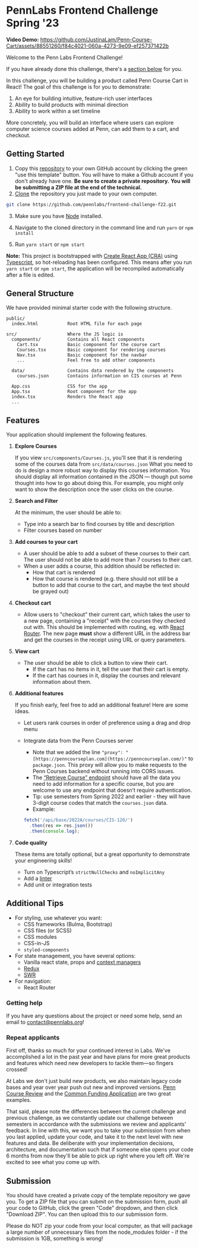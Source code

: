 # PennLabs Frontend Challenge Spring '23

**Video Demo:**
https://github.com/JustinaLam/Penn-Course-Cart/assets/88551260/f84c4021-060a-4273-9e09-ef257371422b

Welcome to the Penn Labs Frontend Challenge!

If you have already done this challenge, there's a [section below](https://www.notion.so/Frontend-Challenge-Fall-22-d6c03559ee1d4f1f9f56aa6836b7caba) for you. 

In this challenge, you will be building a product called Penn Course Cart in React! The goal of this challenge is for you to demonstrate:

1. An eye for building intuitive, feature-rich user interfaces
2. Ability to build products with minimal direction
3. Ability to work within a set timeline

More concretely, you will build an interface where users can explore computer science courses added at Penn, can add them to a cart, and checkout.

## Getting Started

1. Copy this [repository](https://github.com/pennlabs/frontend-challenge) to your own GitHub account by clicking the green "use this template" button. You will have to make a Github account if you don't already have one. **Be sure to create a private repository.** **You will be submitting a ZIP file at the end of the technical.**
2. [Clone](https://help.github.com/en/github/creating-cloning-and-archiving-repositories/cloning-a-repository) the repository you just made to your own computer. 

```bash
git clone https://github.com/pennlabs/frontend-challenge-f22.git
```

3. Make sure you have [Node](https://www.seas.upenn.edu/~cis197/development) installed.

4. Navigate to the cloned directory in the command line and run `yarn` or `npm install`

5. Run `yarn start` or `npm start`

**Note:** This project is bootstrapped with [Create React App (CRA)](https://github.com/facebook/create-react-app) using [Typescript](https://www.typescriptlang.org/), so hot-reloading has been configured. This means after you run `yarn start` or `npm start`, the application will be recompiled automatically after a file is edited.

## General Structure

We have provided minimal starter code with the following structure. 

```
public/
  index.html           Root HTML file for each page

src/                   Where the JS logic is
  components/          Contains all React components
    Cart.tsx           Basic component for the course cart
    Courses.tsx        Basic component for rendering courses
    Nav.tsx            Basic component for the navbar
    ...                Feel free to add other components

  data/                Contains data rendered by the components
    courses.json       Contains information on CIS courses at Penn

  App.css              CSS for the app
  App.tsx              Root component for the app
  index.tsx            Renders the React app
  ...
```

## Features

Your application should implement the following features. 

1. **Explore Courses**
    
    If you view `src/components/Courses.js`,  you'll see that it is rendering some of the courses data from `src/data/courses.json` What you need to do is design a more robust way to display this courses information. You should display all information contained in the JSON — though put some thought into how to go about doing this. For example, you might only want to show the description once the user clicks on the course.
    
2. **Search and Filter**
    
    At the minimum, the user should be able to:
    
    - Type into a search bar to find courses by title and description
    - Filter courses based on number
3. **Add courses to your cart**
    - A user should be able to add a subset of these courses to their cart. The user should not be able to add more than 7 courses to their cart.
    - When a user adds a course, this addition should be reflected in:
        - How that cart is rendered
        - How that course is rendered (e.g. there should not still be a button to add that course to the cart, and maybe the text should be grayed out)
4. **Checkout cart**
    - Allow users to "checkout" their current cart, which takes the user to a new page, containing a "receipt" with the courses they checked out with. This should be implemented with routing, eg. with [React Router](https://reactrouter.com/en/main). The new page **must** show a different URL in the address bar and get the courses in the receipt using URL or query parameters.
5. **View cart**
    - The user should be able to click a button to view their cart.
        - If the cart has no items in it, tell the user that their cart is empty.
        - If the cart has courses in it, display the courses and relevant information about them.
6. **Additional features**
    
    If you finish early, feel free to add an additional feature! Here are some ideas.
    - Let users rank courses in order of preference using a drag and drop menu
    - Integrate data from the Penn Courses server
        - Note that we added the line `"proxy": "[https://penncourseplan.com](https://penncourseplan.com/)"` to `package.json`. This proxy will allow you to make requests to the Penn Courses backend without running into CORS issues.
        - The [“Retrieve Course” endpoint](https://penncourseplan.com/api/documentation/#tag/PCx-Course/operation/Retrieve%20Course) should have all the data you need to add information for a specific course, but you are welcome to use any endpoint that doesn’t require authentication.
        - Tip: use semesters from Spring 2022 and earlier - they will have 3-digit course codes that match the `courses.json` data.
        - Example:
    
        ```jsx
        fetch('/api/base/2022A/courses/CIS-120/')
          .then(res => res.json())
          .then(console.log);
        ```
7. **Code quality**
    
    These items are totally optional, but a great opportunity to demonstrate your engineering skills!
    
    - Turn on Typescript’s `strictNullChecks` and `noImplicitAny`
    - Add a [linter](https://eslint.org/)
    - Add unit or integration tests

## Additional Tips

- For styling, use whatever you want:
    - CSS frameworks (Bulma, Bootstrap)
    - CSS files (or SCSS)
    - CSS modules
    - CSS-in-JS
    - `styled-components`
- For state management, you have several options:
    - Vanilla react state, props and [context managers](https://reactjs.org/docs/context.html)
    - [Redux](https://redux.js.org/)
    - [SWR](https://swr.vercel.app/)
- For navigation:
    - React Router

### **Getting help**

If you have any questions about the project or need some help, send an email to contact@pennlabs.org!

### **Repeat applicants**

First off, thanks so much for your continued interest in Labs. We've accomplished a lot in the past year and have plans for more great products and features which need new developers to tackle them—so fingers crossed!

At Labs we don't just build new products, we also maintain legacy code bases and year over year push out new and improved versions. [Penn Course Review](https://penncoursereview.com/) and the [Common Funding Application](https://penncfa.com/) are two great examples.

That said, please note the differences between the current challenge and previous challenge, as we constantly update our challenge between semesters in accordance with the submissions we review and applicants' feedback. In line with this, we want you to take your submission from when you last applied, update your code, and take it to the next level with new features and data. Be deliberate with your implementation decisions, architecture, and documentation such that if someone else opens your code 6 months from now they'll be able to pick up right where you left off. We're excited to see what you come up with.

## Submission

You should have created a private copy of the template repository we gave you. To get a ZIP file that you can submit on the submission form, push all your code to GitHub, click the green "Code" dropdown, and then click "Download ZIP". You can then upload this to our submission form.

Please do NOT zip your code from your local computer, as that will package a large number of unnecessary files from the node_modules folder - if the submission is 1GB, something is wrong!
